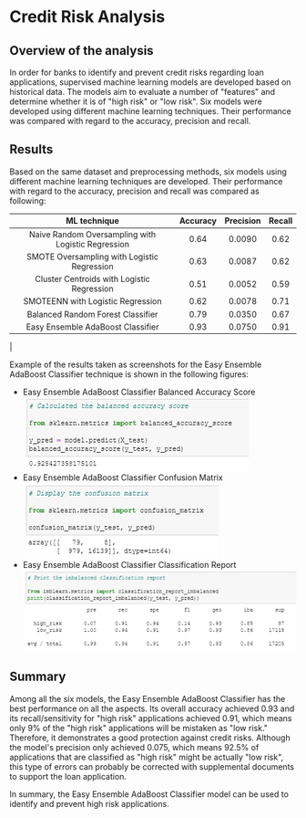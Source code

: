 # Credit Risk Analysis

## Overview of the analysis

In order for banks to identify and prevent credit risks regarding loan applications, supervised machine learning models are developed based on historical data. The models aim to evaluate a number of "features" and determine whether it is of "high risk" or "low risk". Six models were developed using different machine learning techniques. Their performance was compared with regard to the accuracy, precision and recall.

## Results

Based on the same dataset and preprocessing methods, six models using different machine learning techniques are developed. Their performance with regard to the accuracy, precision and recall was compared as following:

| ML technique | Accuracy | Precision | Recall |
| :---: | :---: | :---: | :---: |
| Naive Random Oversampling with Logistic Regression | 0.64 | 0.0090 | 0.62 |
| SMOTE Oversampling with Logistic Regression | 0.63 | 0.0087 | 0.62 |
| Cluster Centroids with Logistic Regression | 0.51 | 0.0052 | 0.59 |
| SMOTEENN with Logistic Regression | 0.62 | 0.0078 | 0.71 |
| Balanced Random Forest Classifier | 0.79 | 0.0350 | 0.67 |
| Easy Ensemble AdaBoost Classifier | 0.93 | 0.0750 | 0.91 |
|

Example of the results taken as screenshots for the Easy Ensemble AdaBoost Classifier technique is shown in the following figures:
- Easy Ensemble AdaBoost Classifier Balanced Accuracy Score
![Balanced Accuracy Score](images/easy_ensemble_classifier_balanced_accuracy_score.png)
- Easy Ensemble AdaBoost Classifier Confusion Matrix
![Confusion Matrix](images/easy_ensemble_classifier_confusion_matrix.png)
- Easy Ensemble AdaBoost Classifier Classification Report
![Classification Report](images/easy_ensemble_classifier_classification_report.png)

## Summary

Among all the six models, the Easy Ensemble AdaBoost Classifier has the best performance on all the aspects. Its overall accuracy achieved 0.93 and its recall/sensitivity for "high risk" applications achieved 0.91, which means only 9% of the "high risk" applications will be mistaken as "low risk." Therefore, it demonstrates a good protection against credit risks. Although the model's precision only achieved 0.075, which means 92.5% of applications that are classified as "high risk" might be actually "low risk", this type of errors can probably be corrected with supplemental documents to support the loan application. 

In summary, the Easy Ensemble AdaBoost Classifier model can be used to identify and prevent high risk applications.



